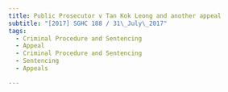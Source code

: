 ```yaml
---
title: Public Prosecutor v Tan Kok Leong and another appeal 
subtitle: "[2017] SGHC 188 / 31\_July\_2017"
tags:
  - Criminal Procedure and Sentencing
  - Appeal
  - Criminal Procedure and Sentencing
  - Sentencing
  - Appeals

---
```


